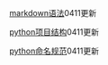 [markdown语法](./doc/markdown语法.md)0411更新

[python项目结构](./doc/python项目结构.md)0411更新

[python命名规范](./doc/python命名规范.md)0411更新
